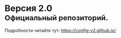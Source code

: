 <h1>Версия 2.0</br><small>Официальный репозиторий.</small></h1>

Подробности читайте тут: https://config-v2.github.io/